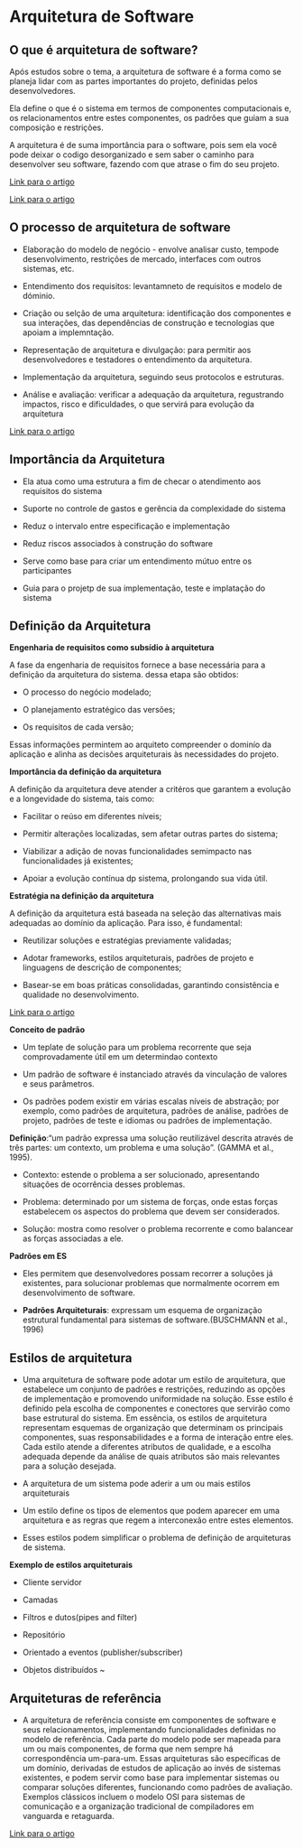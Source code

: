 # Arquitetura de Software

## O que é arquitetura de software?

Após estudos sobre o tema, a arquitetura de software é a forma como se planeja lidar com as partes importantes do projeto, definidas pelos desenvolvedores.

Ela define o que é o sistema em termos de componentes computacionais e, os relacionamentos entre estes componentes, os padrões que guiam a sua composição e restrições.

A arquitetura é de suma importância para o software, pois sem ela você pode deixar o codigo desorganizado e sem saber o caminho para desenvolver seu software, fazendo com que atrase o fim do seu projeto.

[Link para o artigo](https://martinfowler.com/architecture)

[Link para o artigo](https://www.inf.ufpr.br/andrey/ci163/IntroduzArquiteturaAl.pdf)

## O processo de arquitetura de software

- Elaboração do modelo de negócio - envolve analisar custo, tempode desenvolvimento, restrições de mercado, interfaces com outros sistemas, etc.

- Entendimento dos requisitos: levantamneto de requisitos e modelo de dóminio.

- Criação ou selção de uma arquitetura: identificação dos componentes e sua interações, das dependências de construção e tecnologias que apoiam a implemntação.

- Representação de arquitetura e divulgação: para permitir aos desenvolvedores e testadores o entendimento da arquitetura.

- Implementação da arquitetura, seguindo seus protocolos e estruturas.

- Análise e avaliação: verificar a adequação da arquitetura, regustrando impactos, risco e dificuldades, o que servirá para evolução da arquitetura 

[Link para o artigo](https://www.inf.ufpr.br/andrey/ci163/IntroduzArquiteturaAl.pdf)

## Importância da Arquitetura 

- Ela atua como uma estrutura a fim de checar o atendimento aos requisitos do sistema

- Suporte no controle de gastos e gerência da complexidade do sistema

- Reduz o intervalo entre especificação e implementação 

- Reduz riscos associados à construção do software

- Serve como base para criar um entendimento mútuo entre os participantes 

- Guia para o projetp de sua implementação, teste e implatação do sistema 

## Definição da Arquitetura 

__Engenharia de requisitos como subsídio à arquitetura__

A fase da engenharia de requisitos fornece a base necessária para a definição da arquitetura do sistema. dessa etapa são obtidos:

- O processo do negócio modelado;

- O planejamento estratégico das versões;

- Os requisitos de cada versão;

Essas informações permintem ao arquiteto compreender o dominío da aplicação e alinha as decisões arquiteturais às necessidades do projeto.

__Importância da definição da arquitetura__

A definição da arquitetura deve atender a critéros que garantem a evolução e a longevidade do sistema, tais como:

- Facilitar o reúso em diferentes níveis;

- Permitir alterações localizadas, sem afetar outras partes do sistema;

- Viabilizar a adição de novas funcionalidades semimpacto nas funcionalidades já existentes;

- Apoiar a evolução contínua dp sistema, prolongando sua vida útil.

__Estratégia na definição da arquitetura__

A definição da arquitetura está baseada na seleção das alternativas mais adequadas ao domínio da aplicação. Para isso, é fundamental:

- Reutilizar soluções e estratégias previamente validadas;

- Adotar frameworks, estilos arquiteturais, padrões de projeto e linguagens de descrição de componentes;

- Basear-se em boas práticas consolidadas, garantindo consistência e qualidade no desenvolvimento.

[Link para o artigo](https://www.inf.ufpr.br/andrey/ci163/IntroduzArquiteturaAl.pdf)

__Conceito de padrão__

- Um teplate de solução para um problema recorrente que seja comprovadamente útil em um determindao contexto

- Um padrão de software é instanciado através da vinculação de valores e seus parâmetros.

- Os padrões podem existir em várias escalas níveis de abstração; por exemplo, como padrões de arquitetura, padrões de análise, padrões de projeto, padrões de teste e idiomas ou padrões de implementação.

__Definição__:“um padrão expressa uma solução reutilizável descrita através de três partes: um contexto, um problema e uma solução”. (GAMMA et al., 1995). 

- Contexto:  estende o problema a ser solucionado, apresentando situações de ocorrência desses problemas.

- Problema: determinado por um sistema de forças, onde estas forças estabelecem os aspectos do problema que devem ser considerados. 

- Solução: mostra como resolver o problema recorrente e como balancear as forças associadas a ele.

__Padrões em ES__

- Eles permitem que desenvolvedores possam recorrer a soluções já existentes, para solucionar problemas que normalmente ocorrem em desenvolvimento de software.

- __Padrões Arquiteturais__: expressam um esquema de organização estrutural fundamental para sistemas de software.(BUSCHMANN et al., 1996)

## Estilos de arquitetura 

- Uma arquitetura de software pode adotar um estilo de arquitetura, que estabelece um conjunto de padrões e restrições, reduzindo as opções de implementação e promovendo uniformidade na solução. Esse estilo é definido pela escolha de componentes e conectores que servirão como base estrutural do sistema. Em essência, os estilos de arquitetura representam esquemas de organização que determinam os principais componentes, suas responsabilidades e a forma de interação entre eles. Cada estilo atende a diferentes atributos de qualidade, e a escolha adequada depende da análise de quais atributos são mais relevantes para a solução desejada.

- A arquitetura de um sistema pode aderir a um ou mais estilos arquiteturais

- Um estilo define os tipos de elementos que podem aparecer em uma arquitetura e as regras que regem a interconexão entre estes elementos.

- Esses estilos podem simplificar o problema de definição de arquiteturas de sistema.

__Exemplo de estilos arquiteturais__

- Cliente servidor 

- Camadas 

- Filtros e dutos(pipes and filter)

- Repositório 

- Orientado a eventos (publisher/subscriber)

- Objetos distribuídos ~

## Arquiteturas de referência 

- A arquitetura de referência consiste em componentes de software e seus relacionamentos, implementando funcionalidades definidas no modelo de referência. Cada parte do modelo pode ser mapeada para um ou mais componentes, de forma que nem sempre há correspondência um-para-um. Essas arquiteturas são específicas de um domínio, derivadas de estudos de aplicação ao invés de sistemas existentes, e podem servir como base para implementar sistemas ou comparar soluções diferentes, funcionando como padrões de avaliação. Exemplos clássicos incluem o modelo OSI para sistemas de comunicação e a organização tradicional de compiladores em vanguarda e retaguarda.

[Link para o artigo](https://www.inf.ufpr.br/andrey/ci163/IntroduzArquiteturaAl.pdf)